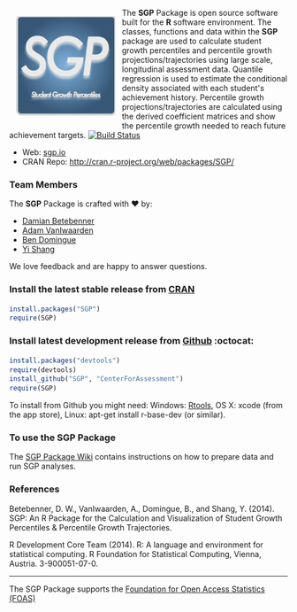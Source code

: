 
<a href="http://sgp.io"><img src="https://raw.githubusercontent.com/CenterForAssessment/SGP_Resources/master/misc/SGP4_Logo_2.png" align="left" hspace="12" vspace="15"></a>
The **SGP** Package is open source software built for the **R** software environment. The classes, functions and data within the **SGP** package are used to calculate student growth percentiles and percentile growth projections/trajectories using large scale, longitudinal assessment data. Quantile regression is used to estimate the conditional density associated with each student's achievement history. Percentile growth projections/trajectories are calculated using the derived coefficient matrices and show the percentile growth needed to reach future achievement targets. [![Build Status](https://travis-ci.org/dbetebenner/SGP.svg?branch=master)](https://travis-ci.org/dbetebenner/SGP)

* Web: [sgp.io](http://sgp.io)
* CRAN Repo: http://cran.r-project.org/web/packages/SGP/

### Team Members

The **SGP** Package is crafted with :heart: by: 

* [Damian Betebenner](https://github.com/dbetebenner)
* [Adam VanIwaarden](https://github.com/adamvi)
* [Ben Domingue](https://github.com/ben-domingue)
* [Yi Shang](https://github.com/shangyi)

We love feedback and are happy to answer questions.


### Install the latest stable release from [CRAN](http://cran.r-project.org/package=SGP)

```R
install.packages("SGP")
require(SGP)
```


### Install latest development release from [Github](https://github.com/CenterForAssessment/SGP/) :octocat:

```R
install.packages("devtools")
require(devtools)
install_github("SGP", "CenterForAssessment")
require(SGP)
```

To install from Github you might need: Windows: [Rtools](http://cran.r-project.org/bin/windows/Rtools/), OS X: xcode (from the app store),
Linux: apt-get install r-base-dev (or similar).


### To use the SGP Package

The [SGP Package Wiki](https://github.com/CenterForAssessment/SGP/wiki/Home) contains instructions on how to prepare data and run SGP analyses.


### References

Betebenner, D. W., VanIwaarden, A., Domingue, B., and Shang, Y. (2014). SGP: An R Package for the Calculation and Visualization of Student Growth Percentiles & Percentile Growth Trajectories. 

R Development Core Team (2014). R: A language and environment for statistical computing. R Foundation for Statistical Computing, Vienna, Austria.
3-900051-07-0.

___________________________________________________________________


The SGP Package supports the [Foundation for Open Access Statistics (FOAS)](http://www.foastat.org/index.html)
